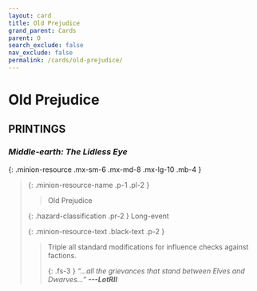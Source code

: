 ```yaml
---
layout: card
title: Old Prejudice
grand_parent: Cards
parent: O
search_exclude: false
nav_exclude: false
permalink: /cards/old-prejudice/
---
```


# Old Prejudice


## PRINTINGS


### _Middle-earth: The Lidless Eye_

{: .minion-resource .mx-sm-6 .mx-md-8 .mx-lg-10 .mb-4 }
> {: .minion-resource-name .p-1 .pl-2 }
> > <div class="hazard-mp"></div>
> > <div class="card-name">Old Prejudice</div>
>
> {: .hazard-classification .pr-2 }
> Long-event
>
> {: .minion-resource-text .black-text .p-2 }
> > Triple all standard modifications for influence checks against factions.   
> > 
> > {: .fs-3 } 
> > _“...all the grievances that stand between Elves and Dwarves...”_ ***---&#65279;LotRII*** 
> 
